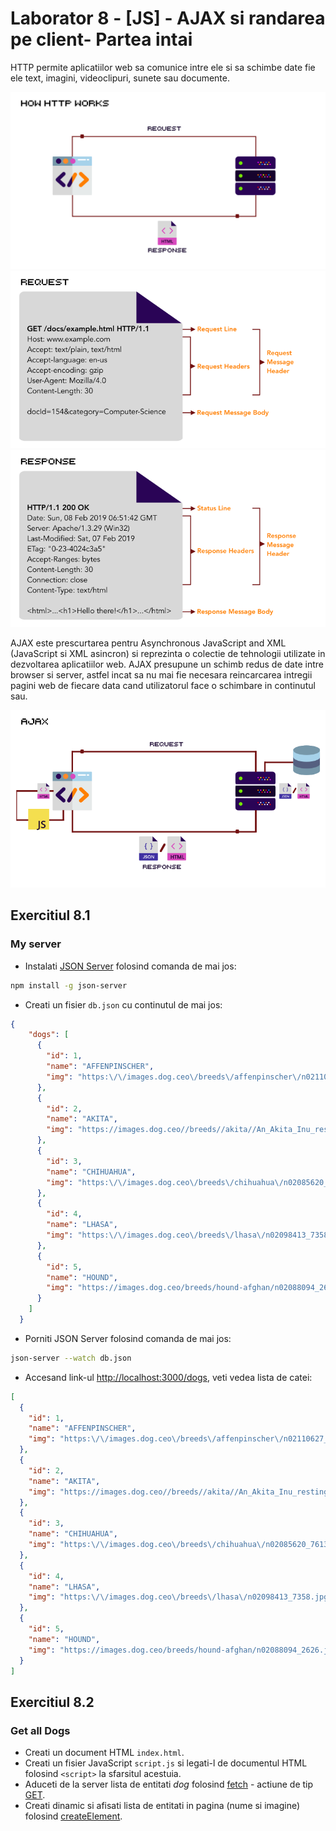 # Laborator 8 - [JS] - AJAX si randarea pe client- Partea intai

HTTP permite aplicatiilor web sa comunice intre ele si sa schimbe date fie ele text, imagini, videoclipuri, sunete sau documente.

![HTTP](http.png)
![HTTP](http-request.png)
![HTTP](http-response.png)

AJAX este prescurtarea pentru Asynchronous JavaScript and XML (JavaScript si XML asincron) si reprezinta o colectie de tehnologii utilizate in dezvoltarea aplicatiilor web. AJAX presupune un schimb redus de date intre browser si server, astfel incat sa nu mai fie necesara reincarcarea intregii pagini web de fiecare data cand utilizatorul face o schimbare in continutul sau.

![Ajax](AJAX.png)

## Exercitiul 8.1

### My server

- Instalati [JSON Server](https://github.com/typicode/json-server) folosind comanda de mai jos:

```bash
npm install -g json-server
```

- Creati un fisier `db.json` cu continutul de mai jos:

```json
{
    "dogs": [
      {
        "id": 1,
        "name": "AFFENPINSCHER",
        "img": "https:\/\/images.dog.ceo\/breeds\/affenpinscher\/n02110627_8099.jpg"
      },
      {
        "id": 2,
        "name": "AKITA",
        "img": "https://images.dog.ceo//breeds//akita//An_Akita_Inu_resting.jpg"
      },
      {
        "id": 3,
        "name": "CHIHUAHUA",
        "img": "https:\/\/images.dog.ceo\/breeds\/chihuahua\/n02085620_7613.jpg"
      },
      {
        "id": 4,
        "name": "LHASA",
        "img": "https:\/\/images.dog.ceo\/breeds\/lhasa\/n02098413_7358.jpg"
      },
      {
        "id": 5,
        "name": "HOUND",
        "img": "https://images.dog.ceo/breeds/hound-afghan/n02088094_2626.jpg"
      }
    ]
  }
```

- Porniti JSON Server folosind comanda de mai jos:

```bash
json-server --watch db.json
```

- Accesand link-ul [http://localhost:3000/dogs](http://localhost:3000/dogs), veti vedea lista de catei:

```json
[
  {
    "id": 1,
    "name": "AFFENPINSCHER",
    "img": "https:\/\/images.dog.ceo\/breeds\/affenpinscher\/n02110627_8099.jpg"
  },
  {
    "id": 2,
    "name": "AKITA",
    "img": "https://images.dog.ceo//breeds//akita//An_Akita_Inu_resting.jpg"
  },
  {
    "id": 3,
    "name": "CHIHUAHUA",
    "img": "https:\/\/images.dog.ceo\/breeds\/chihuahua\/n02085620_7613.jpg"
  },
  {
    "id": 4,
    "name": "LHASA",
    "img": "https:\/\/images.dog.ceo\/breeds\/lhasa\/n02098413_7358.jpg"
  },
  {
    "id": 5,
    "name": "HOUND",
    "img": "https://images.dog.ceo/breeds/hound-afghan/n02088094_2626.jpg"
  }
]
```

## Exercitiul 8.2

### Get all Dogs

- Creati un document HTML `index.html`.
- Creati un fisier JavaScript `script.js` si legati-l de documentul HTML folosind `<script>` la sfarsitul acestuia.
- Aduceti de la server lista de entitati _dog_ folosind [fetch](https://developers.google.com/web/updates/2015/03/introduction-to-fetch) - actiune de tip [GET](https://spring.io/understanding/REST#get).
- Creati dinamic si afisati lista de entitati in pagina (nume si imagine) folosind [createElement](https://developer.mozilla.org/en-US/docs/Web/API/Document/createElement).
